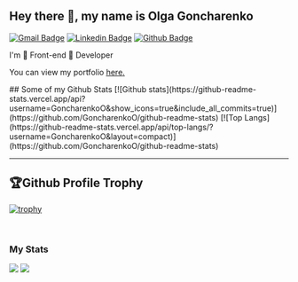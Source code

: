 ## Hey there 👋, my name is Olga Goncharenko
[![Gmail Badge](https://img.shields.io/badge/-goncharenko86@gmail.com-c14438?style=flat&logo=Gmail&logoColor=white&link=mailto:goncharenko86@gmail.com)](mailto:goncharenko86@gmail.com) 
[![Linkedin Badge](https://img.shields.io/badge/-OlgaGoncharenko-0072b1?style=flat&logo=Linkedin&logoColor=white&link=https://www.linkedin.com/in/helga-goncharenko/)](https://www.linkedin.com/in/helga-goncharenko/) 
[![Github Badge](https://img.shields.io/badge/-GoncharenkoO-grey?style=flat&logo=github&logoColor=white&link=https://github.com/GoncharenkoO/)](https://www.github.com/GoncharenkoO/) 
<p align='left'>I'm 💚 Front-end 💚 Developer</p><p align='left'> You can view my portfolio <a href='https://goncharenkoo-portfolio.netlify.app/' target=_blank><u>here</u>.</a></p>
## Some of my Github Stats
[![Github stats](https://github-readme-stats.vercel.app/api?username=GoncharenkoO&show_icons=true&include_all_commits=true)](https://github.com/GoncharenkoO/github-readme-stats)
[![Top Langs](https://github-readme-stats.vercel.app/api/top-langs/?username=GoncharenkoO&layout=compact)](https://github.com/GoncharenkoO/github-readme-stats)

---

## 🏆Github Profile Trophy
[![trophy](https://github-profile-trophy.vercel.app/?username=GoncharenkoO&no-bg=true)](https://github.com/ryo-ma/github-profile-trophy)

<br />


### My Stats
<div id="stats">
<img src="http://github-profile-summary-cards.vercel.app/api/cards/stats?username=GoncharenkoO&theme=default" />
<img src="http://github-profile-summary-cards.vercel.app/api/cards/repos-per-language?username=GoncharenkoO&theme=default" />
</div>
